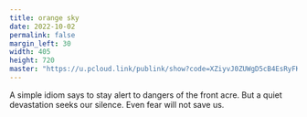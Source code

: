 ```yaml
---
title: orange sky
date: 2022-10-02
permalink: false
margin_left: 30
width: 405
height: 720
master: "https://u.pcloud.link/publink/show?code=XZiyvJ0ZUWgD5cB4EsRyFKAlFV5PthbM1W1y"
---
```

A simple idiom says to stay alert to dangers of the front acre. But a quiet devastation seeks our silence. Even fear will not save us.